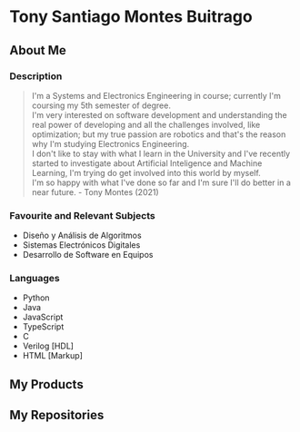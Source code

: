 Tony Santiago Montes Buitrago 
===
## About Me
### Description
> I'm a Systems and Electronics Engineering in course;  currently I'm coursing my 5th semester of degree. <br>
I'm very interested on software development and understanding the real power of developing and all the challenges involved, like
optimization; but my true passion are robotics and that's the reason why I'm studying Electronics Engineering. <br>
I don't like to stay with what I learn in the University and I've recently started to investigate about Artificial Inteligence 
and Machine Learning, I'm trying do get involved into this world by myself. <br>
I'm so happy with what I've done so far and I'm sure I'll do better in a near future. - Tony Montes (2021)

### Favourite and Relevant Subjects
- Diseño y Análisis de Algoritmos
- Sistemas Electrónicos Digitales
- Desarrollo de Software en Equipos

### Languages
- Python
- Java
- JavaScript
- TypeScript
- C
- Verilog [HDL]
- HTML [Markup]

## My Products

## My Repositories

